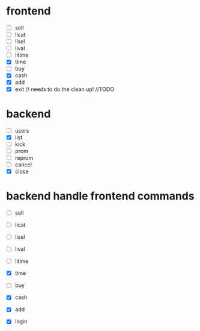# frontend

- [ ] sell
- [ ] licat
- [ ] lisel
- [ ] lival
- [ ] litime
- [x] time
- [ ] buy
- [x] cash
- [x] add
- [x] exit // needs to do the clean up! //TODO

# backend

- [ ] users
- [x] list
- [ ] kick
- [ ] prom
- [ ] reprom
- [ ] cancel
- [x] close

# backend handle frontend commands

- [ ] sell
- [ ] licat
- [ ] lisel
- [ ] lival
- [ ] litime
- [x] time
- [ ] buy
- [x] cash
- [x] add
- [x] login





